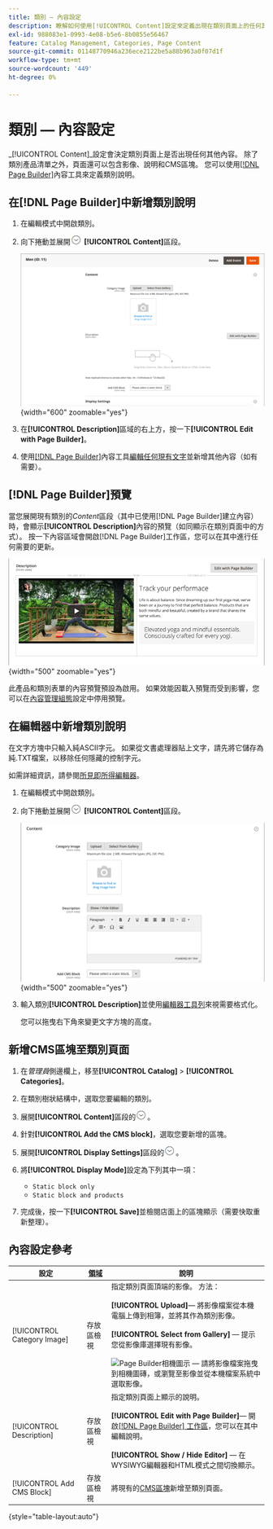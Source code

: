 ```yaml
---
title: 類別 — 內容設定
description: 瞭解如何使用[!UICONTROL Content]設定來定義出現在類別頁面上的任何其他內容。
exl-id: 988083e1-0993-4e08-b5e6-8b0855e56467
feature: Catalog Management, Categories, Page Content
source-git-commit: 01148770946a236ece2122be5a88b963a0f07d1f
workflow-type: tm+mt
source-wordcount: '449'
ht-degree: 0%

---
```


# 類別 — 內容設定

_[!UICONTROL Content]_設定會決定類別頁面上是否出現任何其他內容。 除了類別產品清單之外，頁面還可以包含影像、說明和CMS區塊。 您可以使用[[!DNL Page Builder]](../page-builder/introduction.md)內容工具來定義類別說明。

## 在[!DNL Page Builder]中新增類別說明

1. 在編輯模式中開啟類別。

1. 向下捲動並展開![擴充選擇器](../assets/icon-display-expand.png) **[!UICONTROL Content]**&#x200B;區段。

   ![類別內容](./assets/category-content.png){width="600" zoomable="yes"}

1. 在&#x200B;**[!UICONTROL Description]**&#x200B;區域的右上方，按一下&#x200B;**[!UICONTROL Edit with Page Builder]**。

1. 使用[[!DNL Page Builder]](../page-builder/introduction.md)內容工具[編輯任何現有文字](../page-builder/text.md)並新增其他內容（如有需要）。

## [!DNL Page Builder]預覽

當您展開現有類別的&#x200B;_Content_&#x200B;區段（其中已使用[!DNL Page Builder]建立內容）時，會顯示&#x200B;**[!UICONTROL Description]**&#x200B;內容的預覽（如同顯示在類別頁面中的方式）。 按一下內容區域會開啟[!DNL Page Builder]工作區，您可以在其中進行任何需要的更新。

![描述預覽](../page-builder/assets/pb-product-category-content-preview.png){width="500" zoomable="yes"}

此產品和類別表單的內容預覽預設為啟用。 如果效能因載入預覽而受到影響，您可以在[內容管理組態](../configuration-reference/general/content-management.md#advanced-content-tools)設定中停用預覽。

## 在編輯器中新增類別說明

在文字方塊中只輸入純ASCII字元。 如果從文書處理器貼上文字，請先將它儲存為純.TXT檔案，以移除任何隱藏的控制字元。

如需詳細資訊，請參閱[所見即所得編輯器](../content-design/editor.md)。

1. 在編輯模式中開啟類別。

1. 向下捲動並展開![擴充選擇器](../assets/icon-display-expand.png) **[!UICONTROL Content]**&#x200B;區段。

   ![類別內容](./assets/category-content-ce.png){width="500" zoomable="yes"}

1. 輸入類別&#x200B;**[!UICONTROL Description]**&#x200B;並使用[編輯器工具列](../content-design/editor.md)來視需要格式化。

   您可以拖曳右下角來變更文字方塊的高度。

## 新增CMS區塊至類別頁面

1. 在&#x200B;_管理員_&#x200B;側邊欄上，移至&#x200B;**[!UICONTROL Catalog]** > **[!UICONTROL Categories]**。

1. 在類別樹狀結構中，選取您要編輯的類別。

1. 展開&#x200B;**[!UICONTROL Content]**&#x200B;區段的![擴充選擇器](../assets/icon-display-expand.png)。

1. 針對&#x200B;**[!UICONTROL Add the CMS block]**，選取您要新增的區塊。

1. 展開&#x200B;**[!UICONTROL Display Settings]**&#x200B;區段的![擴充選擇器](../assets/icon-display-expand.png)。

1. 將&#x200B;**[!UICONTROL Display Mode]**&#x200B;設定為下列其中一項：

   - `Static block only`
   - `Static block and products`

1. 完成後，按一下&#x200B;**[!UICONTROL Save]**&#x200B;並檢閱店面上的區塊顯示（需要快取重新整理）。

## 內容設定參考

| 設定 | [領域](../getting-started/websites-stores-views.md#scope-settings) | 說明 |
|--- |--- |--- |
| [!UICONTROL Category Image] | 存放區檢視 | 指定類別頁面頂端的影像。 方法： <br/><br/>**[!UICONTROL Upload]**— 將影像檔案從本機電腦上傳到相簿，並將其作為類別影像。<br/><br/>**[!UICONTROL Select from Gallery]** — 提示您從影像庫選擇現有影像。 <br/><br/>![Page Builder相機圖示](../assets/icon-camera.png) — 請將影像檔案拖曳到相機圖磚，或瀏覽至影像並從本機檔案系統中選取影像。 |
| [!UICONTROL Description] | 存放區檢視 | 指定類別頁面上顯示的說明。 <br/><br/>**[!UICONTROL Edit with Page Builder]**— 開啟[[!DNL Page Builder] 工作區](../page-builder/workspace.md)，您可以在其中編輯說明。<br/><br/>**[!UICONTROL Show / Hide Editor]** — 在WYSIWYG編輯器和HTML模式之間切換顯示。 |
| [!UICONTROL Add CMS Block] | 存放區檢視 | 將現有的[CMS區塊](../content-design/blocks.md)新增至類別頁面。 |

{style="table-layout:auto"}
